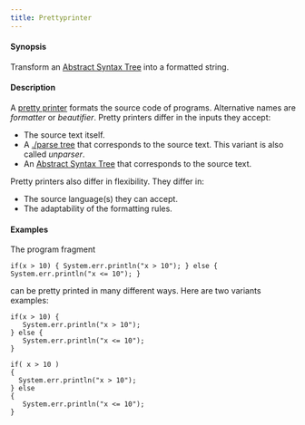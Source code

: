 ```yaml
---
title: Prettyprinter
---
```


#### Synopsis

Transform an [Abstract Syntax Tree](../../Rascalopedia/AbstractSyntaxTree/) into a formatted string.

#### Description

A [pretty printer](http://en.wikipedia.org/wiki/Prettyprint)
formats the source code of programs. Alternative names are _formatter_ or _beautifier_.
Pretty printers differ in the inputs they accept:

*  The source text itself.
*  A [./parse tree](../../Rascalopedia/ParseTree/) that corresponds to the source text. This variant is also called _unparser_.
*  An [Abstract Syntax Tree](../../Rascalopedia/AbstractSyntaxTree/) that corresponds to the source text.


Pretty printers also differ in flexibility. They differ in:

*  The source language(s) they can accept.
*  The adaptability of the formatting rules.

#### Examples

The program fragment
```rascal
if(x > 10) { System.err.println("x > 10"); } else { System.err.println("x <= 10"); }
```
can be pretty printed in many different ways. Here are two variants examples:
```rascal
if(x > 10) { 
   System.err.println("x > 10"); 
} else { 
   System.err.println("x <= 10"); 
}
```

```rascal
if( x > 10 )
{ 
  System.err.println("x > 10"); 
} else 
{ 
   System.err.println("x <= 10"); 
}
```

